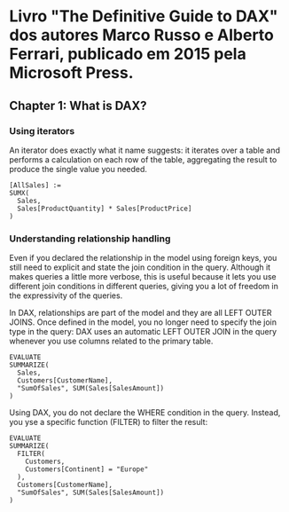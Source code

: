 # Livro "The Definitive Guide to DAX" dos autores Marco Russo e Alberto Ferrari, publicado em 2015 pela Microsoft Press.

## Chapter 1: What is DAX?

### Using iterators
<p>
An iterator does exactly what it name suggests: it iterates over a table and performs a calculation on each row of
the table, aggregating the result to produce the single value you needed.
</p>

```
[AllSales] :=
SUMX(
  Sales, 
  Sales[ProductQuantity] * Sales[ProductPrice]
)
```

### Understanding relationship handling
<p>
Even if you declared the relationship in the model using foreign keys, you still need to explicit
and state the join condition in the query. Although it makes queries a little more verbose, this is useful
because it lets you use different join conditions in different queries, giving you a lot of freedom in the 
expressivity of the queries.
</p>
<p>
In DAX, relationships are part of the model and they are all LEFT OUTER JOINS. Once defined in
the model, you no longer need to specify the join type in the query: DAX uses an automatic LEFT
OUTER JOIN in the query whenever you use columns related to the primary table. 
</p>

```
EVALUATE
SUMMARIZE(
  Sales,
  Customers[CustomerName],
  "SumOfSales", SUM(Sales[SalesAmount])
)
```

<p>
Using DAX, you do not declare the WHERE condition in the query. Instead, you yse a specific
function (FILTER) to filter the result:
</p>

```
EVALUATE
SUMMARIZE(
  FILTER(
    Customers,
    Customers[Continent] = "Europe"
  ),
  Customers[CustomerName],
  "SumOfSales", SUM(Sales[SalesAmount])
)
```
